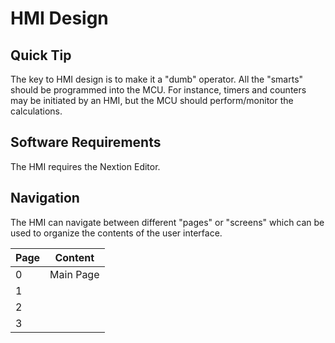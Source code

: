 # HMI Design

## Quick Tip

The key to HMI design is to make it a "dumb" operator.  All the "smarts" should be programmed into the MCU.  For instance, timers and counters may be initiated by an HMI, but the MCU should perform/monitor the calculations.  

## Software Requirements

The HMI requires the Nextion Editor.

## Navigation

The HMI can navigate between different "pages" or "screens" which can be used to organize the contents of the user interface.  

| Page | Content   |
| ---- | --------- |
| 0    | Main Page |
| 1    |           |
| 2    |           |
| 3    |           |





